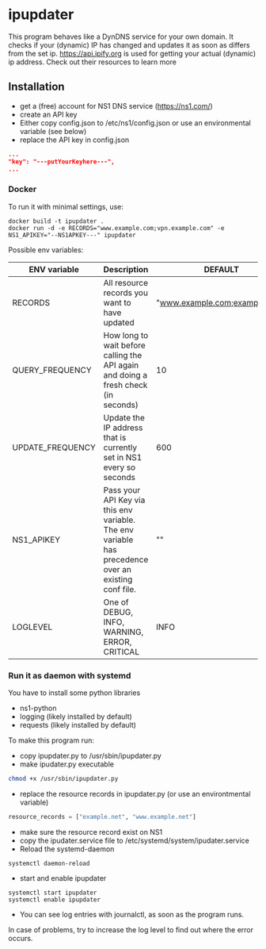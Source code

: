 # ipupdater
This program behaves like a DynDNS service for your own domain. It checks if your (dynamic) 
IP has changed and updates it as soon as differs from the set ip. 
https://api.ipify.org is used for getting your actual (dynamic) ip address. 
Check out their resources to learn more
 
## Installation

- get a (free) account for NS1 DNS service (https://ns1.com/)
- create an API key
- Either copy config.json to /etc/ns1/config.json or use an environmental variable (see below)
- replace the API key in config.json 
```json
...
"key": "---putYourKeyhere---",
...
```


### Docker

To run it with minimal settings, use:
```shell script
docker build -t ipupdater .
docker run -d -e RECORDS="www.example.com;vpn.example.com" -e NS1_APIKEY="--NS1APKEY---" ipupdater
```

Possible env variables:

| ENV variable | Description | DEFAULT | Mandatory |
|---|---|---|---|
| RECORDS | All resource records you want to have updated | "www.example.com;example.com" | Yes |
| QUERY_FREQUENCY | How long to wait before calling the API again and doing a fresh check (in seconds) | 10| No |
| UPDATE_FREQUENCY | Update the IP address that is currently set in NS1 every so seconds | 600 | No |
| NS1_APIKEY | Pass your API Key via this env variable. The env variable has precedence over an existing conf file. | "" | Yes for Docker; for daemon install you can use a config file as well |
| LOGLEVEL | One of DEBUG, INFO, WARNING, ERROR, CRITICAL | INFO| No |


### Run it as daemon with systemd
You have to install some python libraries
- ns1-python
- logging (likely installed by default)
- requests (likely installed by default)

To make this program run:
- copy ipupdater.py to /usr/sbin/ipupdater.py
- make ipudater.py executable
```bash
chmod +x /usr/sbin/ipupdater.py
```
- replace the resource records in ipupdater.py (or use an environtmental variable)
```python
resource_records = ["example.net", "www.example.net"]
```
- make sure the resource record exist on NS1
- copy the ipudater.service file to /etc/systemd/system/ipudater.service
- Reload the systemd-daemon
```
systemctl daemon-reload
```
- start and enable ipupdater
```
systemctl start ipupdater
systemctl enable ipupdater
```
- You can see log entries with journalctl, as soon as the program runs.

In case of problems, try to increase the log level to find out where the error occurs.
